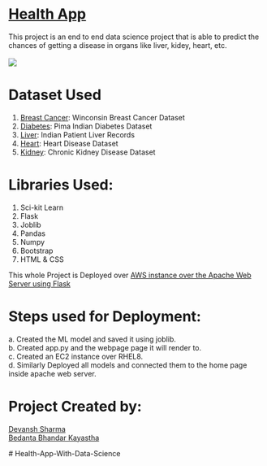 # [Health App](http://ec2-18-217-53-87.us-east-2.compute.amazonaws.com/)
This project is an end to end data science project that is able to predict the chances of getting a disease in organs like liver, kidey, heart, etc.<br><br>
![](screenupdated.gif)

# Dataset Used
1. [Breast Cancer](https://www.kaggle.com/uciml/breast-cancer-wisconsin-data): Winconsin Breast Cancer Dataset
2. [Diabetes](https://www.kaggle.com/uciml/pima-indians-diabetes-database): Pima Indian Diabetes Dataset
3. [Liver](https://www.kaggle.com/uciml/indian-liver-patient-records): Indian Patient Liver Records
4. [Heart](https://www.kaggle.com/ronitf/heart-disease-uci): Heart Disease Dataset
5. [Kidney](https://www.kaggle.com/mansoordaku/ckdisease): Chronic Kidney Disease Dataset

# Libraries Used:
 1. Sci-kit Learn
 2. Flask
 3. Joblib
 4. Pandas
 5. Numpy
 6. Bootstrap
 7. HTML & CSS
 
 This whole Project is Deployed over <u>AWS instance over the Apache Web Server using Flask</u>
 
 # Steps used for Deployment:
 a. Created the ML model and saved it using joblib.<br>
 b. Created app.py and the webpage page it will render to.<br>
 c. Created an EC2 instance over RHEL8.<br>
 d. Similarly Deployed all models and connected them to the home page inside apache web server.<br>
 
 # Project Created by:
  [Devansh Sharma](https://www.linkedin.com/in/aboutdevansh/)        
  [Bedanta Bhandar Kayastha](https://www.linkedin.com/in/bedanta-bhandar-kayastha-ba39251b2/)
 
#   H e a l t h - A p p - W i t h - D a t a - S c i e n c e  
 